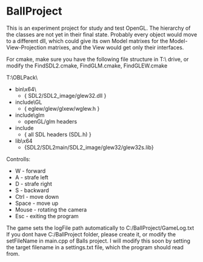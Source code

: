 # BallProject

This is an experiment project for study and test OpenGL. The hierarchy of the classes are not yet in their final state.
Probably every object would move to a different dll, which could give its own Model matrixes for the Model-View-Projection matrixes,
and the View would get only their interfaces.

For cmake, make sure you have the following file structure in T:\ drive, or modify the FindSDL2.cmake, FindGLM.cmake, FindGLEW.cmake

T:\OBLPack\
 - bin\x64\
   - { SDL2/SDL2_image/glew32.dll }
 - include\GL
   - { eglew/glew/glxew/wglew.h }
 - include\glm
   - openGL/glm headers
 - include
   - { all SDL headers (SDL.h) }
 - lib\x64
   - {SDL2/SDL2main/SDL2_image/glew32/glew32s.lib}
   
Controlls:
 - W      - forward
 - A      - strafe left
 - D      - strafe right
 - S      - backward
 - Ctrl   - move down
 - Space  - move up
 - Mouse  - rotating the camera
 - Esc	- exiting the program
 
The game sets the logFile path automatically to C:/BallProject/GameLog.txt
If you dont have C:/BallProject folder, please create it, or modify the setFileName in main.cpp of Balls project.
I will modify this soon by setting the target filename in a settings.txt file, which the program should read from.
